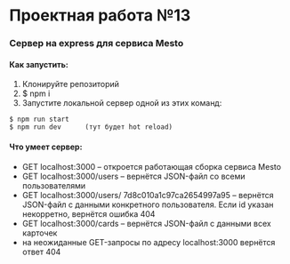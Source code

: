 Проектная работа №13
=====
### Cервер на express для сервиса Mesto

#### Как запустить:
1.	Клонируйте репозиторий
2.	$ npm i
3.	Запустите локальной сервер одной из этих команд:
```
$ npm run start
$ npm run dev      (тут будет hot reload)
```

#### Что умеет сервер:

* GET localhost:3000 – откроется работающая сборка сервиса Mesto
* GET localhost:3000/users – вернётся JSON-файл со всеми пользователями
* GET localhost:3000/users/ 7d8c010a1c97ca2654997a95  – вернётся JSON-файл с данными конкретного пользователя. Если id указан некорретно, вернётся ошибка 404
* GET localhost:3000/cards – вернётся JSON-файл с данными всех карточек
* на неожиданные GET-запросы по адресу localhost:3000 вернётся ответ 404
